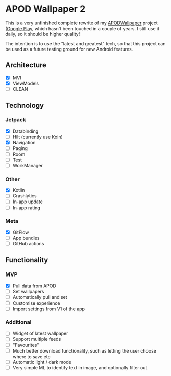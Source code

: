 # APOD Wallpaper 2

This is a very unfinished complete rewrite of my [APODWallpaper](https://github.com/JakeSteam/APODWallpaper) project ([Google Play](https://play.google.com/store/apps/details?id=uk.co.jakelee.apodwallpaper&hl=en_GB), which hasn't been touched in a couple of years. I still use it daily, so it should be higher quality!

The intention is to use the "latest and greatest" tech, so that this project can be used as a future testing ground for new Android features.

## Architecture

- [x] MVI
- [x] ViewModels
- [ ] CLEAN 

## Technology

### Jetpack

- [x] Databinding
- [ ] Hilt (currently use Koin)
- [x] Navigation
- [ ] Paging
- [ ] Room
- [ ] Test
- [ ] WorkManager

### Other

- [x] Kotlin
- [ ] Crashlytics
- [ ] In-app update
- [ ] In-app rating

### Meta

- [x] GitFlow
- [ ] App bundles
- [ ] GitHub actions

## Functionality

### MVP

- [x] Pull data from APOD
- [ ] Set wallpapers
- [ ] Automatically pull and set
- [ ] Customise experience
- [ ] Import settings from V1 of the app

### Additional

- [ ] Widget of latest wallpaper
- [ ] Support multiple feeds
- [ ] "Favourites"
- [ ] Much better download functionality, such as letting the user choose where to save etc
- [ ] Automatic light / dark mode
- [ ] Very simple ML to identify text in image, and optionally filter out
